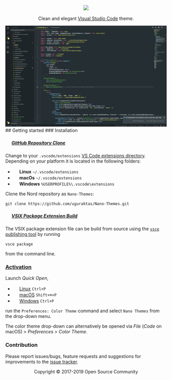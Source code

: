<p align="center"><img src="https://img.shields.io/badge/Changelog-1.2.0-81A1C1.svg?style=flat-square"/></p>

<p align="center">Clean and elegant <a href="https://code.visualstudio.com">Visual Studio Code</a> theme.</p>

<img src="https://raw.githubusercontent.com/uguraktas/Nano-Themes/master/screen/screen1.png"/>
## Getting started
### Installation

##### <img src="https://github.com/favicon.ico" width=16 height=16/> [GitHub Repository Clone](https://help.github.com/articles/cloning-a-repository)
Change to your `.vscode/extensions` [VS Code extensions directory](https://code.visualstudio.com/docs/extensions/install-extension#_side-loading).
Depending on your platform it is located in the following folders:
  - <img src="https://www.kernel.org/theme/images/logos/favicon.png" width=16 height=16/> **Linux** `~/.vscode/extensions`
  - <img src="https://developer.apple.com/favicon.ico" width=16 height=16/> **macOs** `~/.vscode/extensions`
  - <img src="https://www.microsoft.com/favicon.ico" width=16 height=16/> **Windows** `%USERPROFILE%\.vscode\extensions`

Clone the Nord repository as `Nano-Themes`:
```shell
git clone https://github.com/uguraktas/Nano-Themes.git
```

##### <img src="https://marketplace.visualstudio.com/favicon.ico" width=16 height=16/> [VSIX Package Extension Build](https://code.visualstudio.com/docs/extensions/install-extension#_sharing-privately-with-others)
The VSIX package extension file can be build from source using the [`vsce` publishing tool](https://code.visualstudio.com/docs/tools/vscecli) by running
```shell
vsce package
```
from the command line.

### [Activation](https://code.visualstudio.com/docs/customization/themes)
Launch *Quick Open*,
  - <img src="https://www.kernel.org/theme/images/logos/favicon.png" width=16 height=16/> <a href="https://code.visualstudio.com/shortcuts/keyboard-shortcuts-linux.pdf">Linux</a> `Ctrl+P`
  - <img src="https://developer.apple.com/favicon.ico" width=16 height=16/> <a href="https://code.visualstudio.com/shortcuts/keyboard-shortcuts-macos.pdf">macOS</a> `Shift+⌘+P`
  - <img src="https://www.microsoft.com/favicon.ico" width=16 height=16/> <a href="https://code.visualstudio.com/shortcuts/keyboard-shortcuts-windows.pdf">Windows</a> `Ctrl+P`

run the `Preferences: Color Theme` command and select `Nano Themes` from the drop-down menu.

The color theme drop-down can alternatively be opened via *File* (*Code* on macOS) > *Preferences* > *Color Theme*.


### Contribution
Please report issues/bugs, feature requests and suggestions for improvements to the [issue tracker](https://github.com/uguraktas/Nano-Themes/issues).

<p align="center">
<p align="center">Copyright &copy; 2017-2019 Open Source Community</p>


